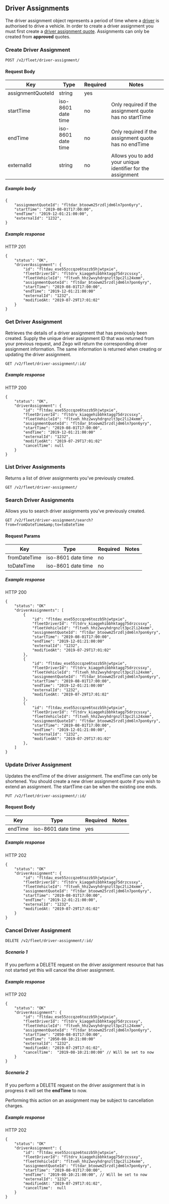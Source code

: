 ## Driver Assignments

The driver assignment object represents a period of time where a [driver](./driver_endpoint.md) is authorised to drive a vehicle. In order to create a driver assignment you must first create a [driver assignment quote](./driver_assignment_quote_endpoint.md). Assignments can only be created from **approved** quotes. 
### Create Driver Assignment

`POST /v2/fleet/driver-assignment/`

#### Request Body

| Key | Type | Required | Notes |
| --- | --- | --- | --- |
| assignmentQuoteId | string | yes |  |
| startTime | iso-8601 date time | no | Only required if the assignment quote has no startTime |
| endTime | iso-8601 date time | no | Only required if the assignment quote has no endTime |
| externalId | string | no | Allows you to add your unique identifier for the assignment |

##### Example body

```
{
    "assignmentQuoteId": "fltdar_btoowm25rzdljdm6ln7pon6yry",
    "startTime": "2019-08-01T17:00:00",
    "endTime": "2019-12-01:21:00:00",
    "externalId": "1232",
}
```

##### Example response

HTTP 201

```
{
    "status": "OK",
    "driverAssignment": {
        "id": "fltdau_ese55zccqze6tozzb5hjwtpxie",
        "fleetDriverId": "fltdrv_kiaqgehibbhktagg75drzcssxy",
        "fleetVehicleId": "fltveh_hhz2wvyhdrgnzlt3pc2li24xmm",
        "assignmentQuoteId": "fltdar_btoowm25rzdljdm6ln7pon6yry",
        "startTime": "2019-08-01T17:00:00",
        "endTime": "2019-12-01:21:00:00"
        "externalId": "1232",
        "modifiedAt: "2019-07-29T17:01:02"
    }
}
```

### Get Driver Assignment

Retrieves the details of a driver assignment that has previously been created. Supply the unique driver assignment ID that was returned from your previous request, and Zego will return the corresponding driver assignment information. The same information is returned when creating or updating the driver assignment.

`GET /v2/fleet/driver-assignment/:id/`

##### Example response

HTTP 200

```
{
    "status": "OK",
    "driverAssignment": {
        "id": "fltdau_ese55zccqze6tozzb5hjwtpxie",
        "fleetDriverId": "fltdrv_kiaqgehibbhktagg75drzcssxy",
        "fleetVehicleId": "fltveh_hhz2wvyhdrgnzlt3pc2li24xmm",
        "assignmentQuoteId": "fltdar_btoowm25rzdljdm6ln7pon6yry",
        "startTime": "2019-08-01T17:00:00",
        "endTime": "2019-12-01:21:00:00"
        "externalId": "1232",
        "modifiedAt": "2019-07-29T17:01:02"
        "cancelTime": null
    }
}
```

### List Driver Assignments

Returns a list of driver assignments you’ve previously created.

`GET /v2/fleet/driver-assignment/`


### Search Driver Assignments

Allows you to search driver assignments you’ve previously created.

`GET /v2/fleet/driver-assignment/search?from=fromDateTime&amp;to=toDateTime`

#### Request Params

| Key | Type | Required | Notes |
| --- | --- | --- | --- |
| fromDateTime | iso-8601 date time | no |  |
| toDateTime | iso-8601 date time | no |  |

##### Example response

HTTP 200

```
{
    "status": "OK"
    "driverAssignments": [
        {
            "id": "fltdau_ese55zccqze6tozzb5hjwtpxie",
            "fleetDriverId": "fltdrv_kiaqgehibbhktagg75drzcssxy",
            "fleetVehicleId": "fltveh_hhz2wvyhdrgnzlt3pc2li24xmm",
            "assignmentQuoteId": "fltdar_btoowm25rzdljdm6ln7pon6yry",
            "startTime": "2019-08-01T17:00:00",
            "endTime": "2019-12-01:21:00:00"
            "externalId": "1232",
            "modifiedAt": "2019-07-29T17:01:02"
        },
        {
            "id": "fltdau_ese55zccqze6tozzb5hjwtpxie",
            "fleetDriverId": "fltdrv_kiaqgehibbhktagg75drzcssxy",
            "fleetVehicleId": "fltveh_hhz2wvyhdrgnzlt3pc2li24xmm",
            "assignmentQuoteId": "fltdar_btoowm25rzdljdm6ln7pon6yry",
            "startTime": "2019-08-01T17:00:00",
            "endTime": "2019-12-01:21:00:00"
            "externalId": "1232",
            "modifiedAt: "2019-07-29T17:01:02"
        },
        {
            "id": "fltdau_ese55zccqze6tozzb5hjwtpxie",
            "fleetDriverId": "fltdrv_kiaqgehibbhktagg75drzcssxy",
            "fleetVehicleId": "fltveh_hhz2wvyhdrgnzlt3pc2li24xmm",
            "assignmentQuoteId": "fltdar_btoowm25rzdljdm6ln7pon6yry",
            "startTime": "2019-08-01T17:00:00",
            "endTime": "2019-12-01:21:00:00",
            "externalId": "1232",
            "modifiedAt": "2019-07-29T17:01:02"
        },
    ]
}
```

### Update Driver Assignment

Updates the endTime of the driver assignment. The endTime can only be shortened. You should create a new driver assignment quote if you wish to extend an assignment. The startTime can be when the existing one ends.

`PUT /v2/fleet/driver-assignment/:id/`

#### Request Body

| Key | Type | Required | Notes |
| --- | --- | --- | --- |
| endTime | iso-8601 date time | yes |  |

##### Example response

HTTP 202

```
{
    "status": "OK"
    "driverAssignment": {
        "id": "fltdau_ese55zccqze6tozzb5hjwtpxie",
        "fleetDriverId": "fltdrv_kiaqgehibbhktagg75drzcssxy",
        "fleetVehicleId": "fltveh_hhz2wvyhdrgnzlt3pc2li24xmm",
        "assignmentQuoteId": "fltdar_btoowm25rzdljdm6ln7pon6yry",
        "startTime": "2019-08-01T17:00:00",
        "endTime": "2019-12-01:21:00:00",
        "externalId": "1232",
        "modifiedAt: "2019-07-29T17:01:02"
    }
}
```

### Cancel Driver Assignment

`DELETE /v2/fleet/driver-assignment/:id/`

##### Scenario 1

If you perform a DELETE request on the driver assignment resource that has not started yet this will cancel the driver assignment.

##### Example response

HTTP 202

```
{
    "status": "OK"
    "driverAssignment": {
        "id": "fltdau_ese55zccqze6tozzb5hjwtpxie",
        "fleetDriverId": "fltdrv_kiaqgehibbhktagg75drzcssxy",
        "fleetVehicleId": "fltveh_hhz2wvyhdrgnzlt3pc2li24xmm",
        "assignmentQuoteId": "fltdar_btoowm25rzdljdm6ln7pon6yry",
        "startTime": "2050-08-01T17:00:00",
        "endTime": "2050-08-10:21:00:00"
        "externalId": "1232",
        "modifiedAt: "2019-07-29T17:01:02",
        "cancelTime":  "2019-08-10:21:00:00" // Will be set to now
    }
}
```
##### Scenario 2

If you perform a DELETE request on the driver assignment that is in progress it will set the **endTime** to now.

Performing this action on an assignment may be subject to cancellation charges.

##### Example response

HTTP 202

```
{
    "status": "OK"
    "driverAssignment": {
        "id": "fltdau_ese55zccqze6tozzb5hjwtpxie",
        "fleetDriverId": "fltdrv_kiaqgehibbhktagg75drzcssxy",
        "fleetVehicleId": "fltveh_hhz2wvyhdrgnzlt3pc2li24xmm",
        "assignmentQuoteId": "fltdar_btoowm25rzdljdm6ln7pon6yry",
        "startTime": "2019-08-01T17:00:00",
        "endTime": "2019-08-10:21:00:00", // Will be set to now
        "externalId": "1232",
        "modifiedAt: "2019-07-29T17:01:02",
        "cancelTime":  null
    }
}
```
